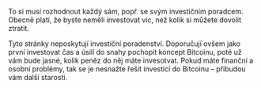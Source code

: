 To si musí rozhodnout každý sám, popř. se svým investičním poradcem. Obecně platí, že byste neměli investovat víc, než kolik si můžete dovolit ztratit.

Tyto stránky neposkytují investiční poradenství. Doporučují ovšem jako první investovat čas a úsilí do snahy pochopit koncept Bitcoinu, poté už vám bude jasné, kolik peněz do něj máte invesotvat. Pokud máte finanční a osobní problémy, tak se je nesnažte řešit investicí do Bitcoinu – přibudou vám další starosti.